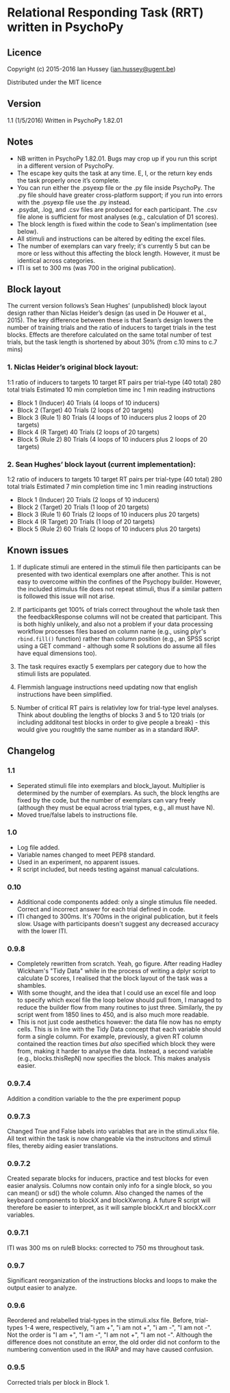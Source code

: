 # Relational Responding Task (RRT) written in PsychoPy
## LicenceCopyright (c) 2015-2016 Ian Hussey (ian.hussey@ugent.be)

Distributed under the MIT licence
## Version1.1 (1/5/2016)
Written in PsychoPy 1.82.01
## Notes- NB written in PsychoPy 1.82.01. Bugs may crop up if you run this script in a different version of PsychoPy.- The escape key quits the task at any time. E, I, or the return key ends the task properly once it’s complete.- You can run either the .psyexp file or the .py file inside PsychoPy. The .py file should have greater cross-platform support; if you run into errors with the .psyexp file use the .py instead.- .psydat, .log, and .csv files are produced for each participant. The .csv file alone is sufficient for most analyses (e.g., calculation of D1 scores).- The block length is fixed within the code to Sean's implimentation (see below). 
- All stimuli and instructions can be altered by editing the excel files.
- The number of exemplars can vary freely; it's currently 5 but can be more or less without this affecting the block length. However, it must be identical across categories.
- ITI is set to 300 ms (was 700 in the original publication).

## Block layout
The current version follows’s Sean Hughes’ (unpublished) block layout design rather than Niclas Heider’s design (as used in De Houwer et al., 2015). The key difference between these is that Sean’s design lowers the number of training trials and the ratio of inducers to target trials in the test blocks. Effects are therefore calculated on the same total number of test trials, but the task length is shortened by about 30% (from c.10 mins to c.7 mins)

### 1. Niclas Heider’s original block layout:

1:1 ratio of inducers to targets
10 target RT pairs per trial-type (40 total)
280 total trials
Estimated 10 min completion time inc 1 min reading instructions

* Block 1 (Inducer) 40 Trials (4 loops of 10 inducers)
* Block 2 (Target) 40 Trials (2 loops of 20 targets)
* Block 3 (Rule 1) 80 Trials (4 loops of 10 inducers plus 2 loops of 20 targets)
* Block 4 (R Target) 40 Trials (2 loops of 20 targets)
* Block 5 (Rule 2) 80 Trials (4 loops of 10 inducers plus 2 loops of 20 targets)

### 2. Sean Hughes’ block layout (current implementation):

1:2 ratio of inducers to targets
10 target RT pairs per trial-type (40 total)
280 total trials
Estimated 7 min completion time inc 1 min reading instructions

* Block 1 (Inducer) 20 Trials (2 loops of 10 inducers)
* Block 2 (Target) 20 Trials (1 loop of 20 targets)
* Block 3 (Rule 1) 60 Trials (2 loops of 10 inducers plus 20 targets)
* Block 4 (R Target) 20 Trials (1 loop of 20 targets)
* Block 5 (Rule 2) 60 Trials (2 loops of 10 inducers plus 20 targets)

## Known issues
1. If duplicate stimuli are entered in the stimuli file then participants can be presented with two identical exemplars one after another. This is not easy to overcome within the confines of the Psychopy builder. However, the included stimulus file does not repeat stimuli, thus if a similar pattern is followed this issue will not arise.

2. If participants get 100% of trials correct throughout the whole task then the feedbackResponse columns will not be created that participant. This is both highly unlikely, and also not a problem if your data processing workflow processes files based on column name (e.g., using plyr's `rbind.fill()` function) rather than column position (e.g., an SPSS script using a GET command - although some R solutions do assume all files have equal dimensions too). 

3. The task requires exactly 5 exemplars per category due to how the stimuli lists are populated. 

4. Flemmish language instructions need updating now that english instructions have been simplified. 

5. Number of critical RT pairs is relativley low for trial-type level analyses. Think about doubling the lengths of blocks 3 and 5 to 120 trials (or including additonal test blocks in order to give people a break) - this would give you roughtly the same number as in a standard IRAP.

## Changelog
### 1.1
- Seperated stimuli file into exemplars and block_layout. Multiplier is determined by the number of exemplars. As such, the block lengths are fixed by the code, but the number of exemplars can vary freely (although they must be equal across trial types, e.g., all must have N).
- Moved true/false labels to instructions file.

### 1.0
- Log file added.
- Variable names changed to meet PEP8 standard.
- Used in an experiment, no apparent issues.
- R script included, but needs testing against manual calculations.

### 0.10 
- Additional code components added: only a single stimulus file needed. Correct and incorrect answer for each trial defined in code. 
- ITI changed to 300ms. It's 700ms in the original publication, but it feels slow. Usage with participants doesn't suggest any decreased accuracy with the lower ITI.

### 0.9.8 
- Completely rewritten from scratch. Yeah, go figure. After reading Hadley Wickham's "Tidy Data" while in the process of writing a dplyr script to calculate D scores, I realised that the block layout of the task was a shambles. 
- With some thought, and the idea that I could use an excel file and loop to specify which excel file the loop below should pull from, I managed to reduce the builder flow from many routines to just three. Similarly, the py script went from 1850 lines to 450, and is also much more readable. 
- This is not just code aesthetics however: the data file now has no empty cells. This is in line with the Tidy Data concept that each variable should form a single column. For example, previously, a given RT column contained the reaction times *but also* specified which block they were from, making it harder to analyse the data. Instead, a second variable (e.g., blocks.thisRepN) now specifies the block. This makes analysis easier.

### 0.9.7.4 
Addition a condition variable to the the pre experiment popup

### 0.9.7.3 
Changed True and False labels into variables that are in the stimuli.xlsx file. All text within the task is now changeable via the instrucitons and stimuli files, thereby aiding easier translations.

### 0.9.7.2 
Created separate blocks for inducers, practice and test blocks for even easier analysis. Columns now contain only info for a single block, so you can mean() or sd() the whole column. Also changed the names of the keyboard components to blockX and blockXwrong. A future R script will therefore be easier to interpret, as it will sample blockX.rt and blockX.corr variables.

### 0.9.7.1 
ITI was 300 ms on ruleB blocks: corrected to 750 ms throughout task.

### 0.9.7 
Significant reorganization of the instructions blocks and loops to make the output easier to analyze.

### 0.9.6 
Reordered and relabelled trial-types in the stimuli.xlsx file. Before, trial-types 1-4 were, respectively, "i am +", "i am not +", "i am -", "I am not -". Not the order is "I am +", "I am -", "I am not +", "I am not -". Although the difference does not constitute an error, the old order did not conform to the numbering convention used in the IRAP and may have caused confusion.

### 0.9.5 
Corrected trials per block in Block 1.


